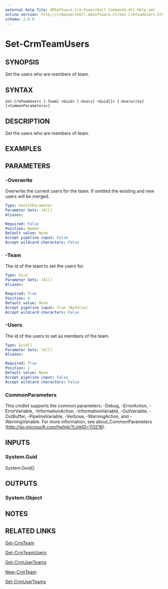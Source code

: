 ```yaml
---
external help file: AMSoftware.Crm.Powershell.Commands.dll-Help.xml
online version: http://crmpowershell.amsoftware.nl/Set-CrmTeamUsers.html
schema: 2.0.0
---
```


# Set-CrmTeamUsers

## SYNOPSIS
Set the users who are members of team.

## SYNTAX

```
Set-CrmTeamUsers [-Team] <Guid> [-Users] <Guid[]> [-Overwrite] [<CommonParameters>]
```

## DESCRIPTION
Set the users who are members of team.

## EXAMPLES

## PARAMETERS

### -Overwrite
Overwrite the current users for the team. If omitted the existing and new users will be merged.

```yaml
Type: SwitchParameter
Parameter Sets: (All)
Aliases: 

Required: False
Position: Named
Default value: None
Accept pipeline input: False
Accept wildcard characters: False
```

### -Team
The id of the team to set the users for.

```yaml
Type: Guid
Parameter Sets: (All)
Aliases: 

Required: True
Position: 0
Default value: None
Accept pipeline input: True (ByValue)
Accept wildcard characters: False
```

### -Users
The id of the users to set as members of the team.

```yaml
Type: Guid[]
Parameter Sets: (All)
Aliases: 

Required: True
Position: 1
Default value: None
Accept pipeline input: False
Accept wildcard characters: False
```

### CommonParameters
This cmdlet supports the common parameters: -Debug, -ErrorAction, -ErrorVariable, -InformationAction, -InformationVariable, -OutVariable, -OutBuffer, -PipelineVariable, -Verbose, -WarningAction, and -WarningVariable. For more information, see about_CommonParameters (http://go.microsoft.com/fwlink/?LinkID=113216).

## INPUTS

### System.Guid
System.Guid[]

## OUTPUTS

### System.Object

## NOTES

## RELATED LINKS

[Get-CrmTeam](Get-CrmTeam.md)

[Get-CrmTeamUsers](Get-CrmTeamUsers.md)

[Get-CrmUserTeams](Get-CrmUserTeams.md)

[New-CrmTeam](New-CrmTeam.md)

[Set-CrmUserTeams](Set-CrmUserTeams.md)
